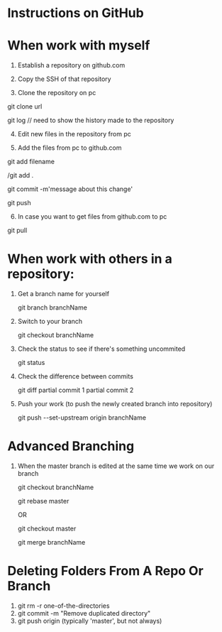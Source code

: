 # Instructions on GitHub      

# When work with myself

1. Establish a repository on github.com

2. Copy the SSH of that repository 

3. Clone the repository on pc  
  
  git clone url 

  git log // need to show the history made to the repository


4. Edit new files in the repository from pc

5. Add the files from pc to github.com
  
  git add filename
  
  /git add .
  
  git commit -m'message about this change'
  
  git push

6. In case you want to get files from github.com to pc
  
  git pull

# When work with others in a repository:

1. Get a branch name for yourself 

    git branch branchName

2. Switch to your branch
    
    git checkout branchName

3. Check the status to see if there's something uncommited

    git status

4. Check the difference between commits
    
    git diff partial commit 1 partial commit 2

5. Push your work (to push the newly created branch into repository)

    git push --set-upstream origin branchName

# Advanced Branching

1. When the master branch is edited at the same time we work on our branch
	
    git checkout branchName
	
    git rebase master
	
	OR 
	
    git checkout master

    git merge branchName

# Deleting Folders From A Repo Or Branch
1. git rm -r one-of-the-directories
2. git commit -m "Remove duplicated directory"
3. git push origin <your-git-branch> (typically 'master', but not always)
